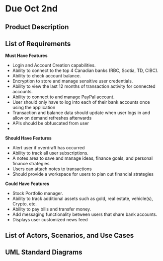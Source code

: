 # Due Oct 2nd

## Product Description

## List of Requirements

**Must Have Features**

- Login and Account Creation capabilities.
- Ability to connect to the top 4 Canadian banks (RBC, Scotia, TD, CIBC).
- Ability to check account balance.
- Encryption to store and manage sensitive user credentials.
- Ability to view the last 12 months of transaction activity for connected accounts.
- Ability to connect to and manage PayPal account.
- User should only have to log into each of their bank accounts once using the application
- Transaction and balance data should update when user logs in and allow on demand refreshes afterwards
- APIs should be obfuscated from user
- 

**Should Have Features**

- Alert user if overdraft has occurred
- Ability to track all user subscriptions.
- A notes area to save and manage ideas, finance goals, and personal finance strategies.
- Users can attach notes to transactions
- Should provide a workspace for users to plan out financial strategies

**Could Have Features**

- Stock Portfolio manager.
- Ability to track additional assets such as gold, real estate, vehicle(s), Crypto, etc.
- Ability to pay bills and transfer money.
- Add messaging functionality between users that share bank accounts.
- Displays user customized news feed

## List of Actors, Scenarios, and Use Cases

## UML Standard Diagrams
